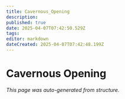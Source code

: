 ```yaml
---
title: Cavernous_Opening
description: 
published: true
date: 2025-04-07T07:42:50.529Z
tags: 
editor: markdown
dateCreated: 2025-04-07T07:42:48.199Z
---
```


# Cavernous Opening

*This page was auto-generated from structure.*